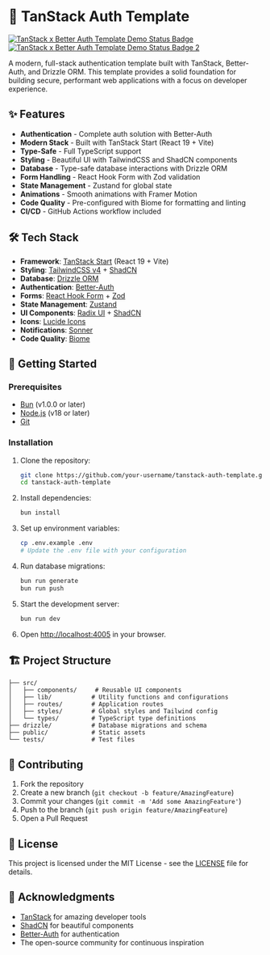 # 🚀 TanStack Auth Template
[![TanStack x Better Auth Template Demo Status Badge](https://kener.less.cx/badge/Demo_Project/status?labelColor=&color=&style=for-the-badge&label=TanStack%20x%20Better%20Auth%20Template%20-%20Demo)![TanStack x Better Auth Template Demo Status Badge 2](https://kener.less.cx/badge/Demo_Project/dot?animate=ping)](https://demo.less.cx)

A modern, full-stack authentication template built with TanStack, Better-Auth, and Drizzle ORM. This template provides a solid foundation for building secure, performant web applications with a focus on developer experience.

## ✨ Features

- **Authentication** - Complete auth solution with Better-Auth
- **Modern Stack** - Built with TanStack Start (React 19 + Vite)
- **Type-Safe** - Full TypeScript support
- **Styling** - Beautiful UI with TailwindCSS and ShadCN components
- **Database** - Type-safe database interactions with Drizzle ORM
- **Form Handling** - React Hook Form with Zod validation
- **State Management** - Zustand for global state
- **Animations** - Smooth animations with Framer Motion
- **Code Quality** - Pre-configured with Biome for formatting and linting
- **CI/CD** - GitHub Actions workflow included

## 🛠️ Tech Stack

- **Framework**: [TanStack Start](https://tanstack.com/start) (React 19 + Vite)
- **Styling**: [TailwindCSS v4](https://tailwindcss.com/) + [ShadCN](https://ui.shadcn.com/)
- **Database**: [Drizzle ORM](https://orm.drizzle.team/)
- **Authentication**: [Better-Auth](https://better-auth.js.org/)
- **Forms**: [React Hook Form](https://react-hook-form.com/) + [Zod](https://zod.dev/)
- **State Management**: [Zustand](https://github.com/pmndrs/zustand)
- **UI Components**: [Radix UI](https://www.radix-ui.com/) + [ShadCN](https://ui.shadcn.com/)
- **Icons**: [Lucide Icons](https://lucide.dev/)
- **Notifications**: [Sonner](https://sonner.emilkowal.ski/)
- **Code Quality**: [Biome](https://biomejs.dev/)

## 🚀 Getting Started

### Prerequisites

- [Bun](https://bun.sh/) (v1.0.0 or later)
- [Node.js](https://nodejs.org/) (v18 or later)
- [Git](https://git-scm.com/)

### Installation

1. Clone the repository:
   ```bash
   git clone https://github.com/your-username/tanstack-auth-template.git
   cd tanstack-auth-template
   ```

2. Install dependencies:
   ```bash
   bun install
   ```

3. Set up environment variables:
   ```bash
   cp .env.example .env
   # Update the .env file with your configuration
   ```

4. Run database migrations:
   ```bash
   bun run generate
   bun run push
   ```

5. Start the development server:
   ```bash
   bun run dev
   ```

6. Open [http://localhost:4005](http://localhost:4005) in your browser.

## 🏗 Project Structure

```
├── src/
│   ├── components/     # Reusable UI components
│   ├── lib/           # Utility functions and configurations
│   ├── routes/        # Application routes
│   ├── styles/        # Global styles and Tailwind config
│   └── types/         # TypeScript type definitions
├── drizzle/           # Database migrations and schema
├── public/            # Static assets
└── tests/             # Test files
```

## 🤝 Contributing

1. Fork the repository
2. Create a new branch (`git checkout -b feature/AmazingFeature`)
3. Commit your changes (`git commit -m 'Add some AmazingFeature'`)
4. Push to the branch (`git push origin feature/AmazingFeature`)
5. Open a Pull Request

## 📄 License

This project is licensed under the MIT License - see the [LICENSE](LICENSE) file for details.

## 🙏 Acknowledgments

- [TanStack](https://tanstack.com/) for amazing developer tools
- [ShadCN](https://ui.shadcn.com/) for beautiful components
- [Better-Auth](https://better-auth.js.org/) for authentication
- The open-source community for continuous inspiration
